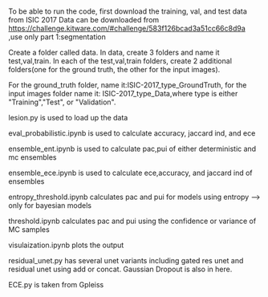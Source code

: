 #
To be able to run the code, first download the training, val, and test data from ISIC 2017
Data can be downloaded from https://challenge.kitware.com/#challenge/583f126bcad3a51cc66c8d9a ,use only part 1:segmentation

Create a folder called data. In data, create 3 folders and name it test,val,train. In each of the test,val,train folders, create 2 additional folders(one for the ground truth, the other for the input images).

For the ground_truth folder, name it:ISIC-2017_type_GroundTruth, for the input images folder name it: ISIC-2017_type_Data,where type is either "Training","Test", or "Validation".

lesion.py is used to load up the data

eval_probabilistic.ipynb is used to calculate accuracy, jaccard ind, and ece

ensemble_ent.ipynb is used to calculate pac,pui of either  deterministic and mc ensembles

ensemble_ece.ipynb is used to calculate ece,accuracy, and jaccard ind of ensembles

entropy_threshold.ipynb calculates pac and pui for  models using entropy --> only for bayesian models

threshold.ipynb calculates pac and pui using the confidence or variance of MC samples

visulaization.ipynb plots the output

residual_unet.py has several unet variants including gated res unet and residual unet using add or concat. Gaussian Dropout is also in here.

ECE.py is taken from Gpleiss

